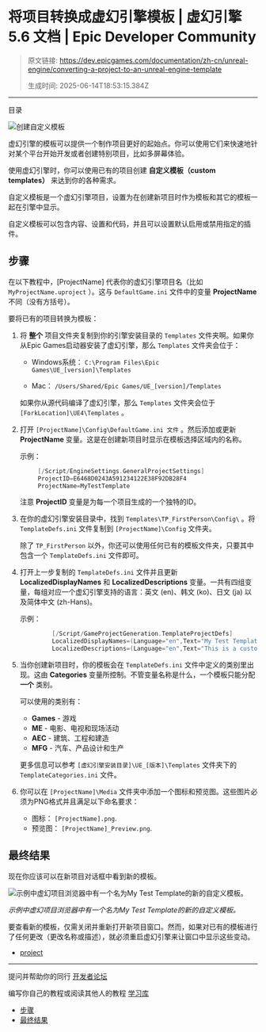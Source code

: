 # 将项目转换成虚幻引擎模板 | 虚幻引擎 5.6 文档 | Epic Developer Community

> 原文链接: https://dev.epicgames.com/documentation/zh-cn/unreal-engine/converting-a-project-to-an-unreal-engine-template
> 
> 生成时间: 2025-06-14T18:53:15.384Z

---

目录

![创建自定义模板](https://dev.epicgames.com/community/api/documentation/image/7755a290-e861-4343-b909-2383b1c2b2a3?resizing_type=fill&width=1920&height=335)

虚幻引擎的模板可以提供一个制作项目更好的起始点。你可以使用它们来快速地针对某个平台开始开发或者创建特别项目，比如多屏幕体验。

使用虚幻引擎时，你可以使用已有的项目创建 **自定义模板（custom templates）** 来达到你的各种需求。

自定义模板是一个虚幻引擎项目，设置为在创建新项目时作为模板和其它的模板一起在引擎中显示。

自定义模板可以包含内容、设置和代码，并且可以设置默认启用或禁用指定的插件。

## 步骤

在以下教程中，\[ProjectName\] 代表你的虚幻引擎项目名（比如 `MyProjectName.uproject` ）。这与 `DefaultGame.ini` 文件中的变量 **ProjectName** 不同（没有方括号）。

要将已有的项目转换为模板：

1.  将 **整个** 项目文件夹复制到你的引擎安装目录的 `Templates` 文件夹啊。如果你从Epic Games启动器安装了虚幻引擎，那么 `Templates` 文件夹会位于：
    
    -   Windows系统： `C:\Program Files\Epic Games\UE_[version]\Templates`
        
    -   Mac： `/Users/Shared/Epic Games/UE_[version]/Templates`
        
    
    如果你从源代码编译了虚幻引擎，那么 `Templates` 文件夹会位于 `[ForkLocation]\UE4\Templates` 。
    
2.  打开 `[ProjectName]\Config\DefaultGame.ini 文件` 。然后添加或更新 **ProjectName** 变量。这是在创建新项目时显示在模板选择区域内的名称。
    
    示例：
    
    ```cpp
         [/Script/EngineSettings.GeneralProjectSettings]
         ProjectID=E6468D0243A591234122E38F92DB28F4
         ProjectName=MyTestTemplate
    
    ```
    
    注意 **ProjectID** 变量是为每一个项目生成的一个独特的ID。
    
3.  在你的虚幻引擎安装目录中，找到 `Templates\TP_FirstPerson\Config\` 。将 `TemplateDefs.ini` 文件复制到 `[ProjectName]\Config` 文件夹。
    
    除了 `TP_FirstPerson` 以外，你还可以使用任何已有的模板文件夹，只要其中包含一个 `TemplateDefs.ini` 文件即可。
    
4.  打开上一步复制的 `TemplateDefs.ini` 文件并且更新 **LocalizedDisplayNames** 和 **LocalizedDescriptions** 变量。一共有四组变量，每组对应一个虚幻引擎支持的语言：英文 (en)、韩文 (ko)、日文 (ja) 以及简体中文 (zh-Hans)。
    
    示例：
    
    ```cpp
             [/Script/GameProjectGeneration.TemplateProjectDefs]
             LocalizedDisplayNames=(Language="en",Text="My Test Template")
             LocalizedDescriptions=(Language="en",Text="This is a custom template that includes a first-person character and uses Blueprint.")
    
    ```
    
5.  当你创建新项目时，你的模板会在 `TemplateDefs.ini` 文件中定义的类别里出现。这由 **Categories** 变量所控制。不管变量名称是什么，一个模板只能分配 **一个** 类别。
    
    可以使用的类别有：
    
    -   **Games** - 游戏
    -   **ME** - 电影、电视和现场活动
    -   **AEC** - 建筑、工程和建造
    -   **MFG** - 汽车、产品设计和生产
    
    更多信息可以参考 `[虚幻引擎安装目录]\UE_[版本]\Templates` 文件夹下的 `TemplateCategories.ini` 文件。
    
6.  你可以在 `[ProjectName]\Media` 文件夹中添加一个图标和预览图。这些图片必须为PNG格式并且满足以下命名要求：
    
    -   图标： `[ProjectName].png`.
    -   预览图： `[ProjectName]_Preview.png`.

## 最终结果

现在你应该可以在新项目对话框中看到新的模板。

![示例中虚幻项目浏览器中有一个名为My Test Template的新的自定义模板。](https://d1iv7db44yhgxn.cloudfront.net/documentation/images/46b69cc6-f642-488c-9040-ca5082074e02/custom-template.png)

*示例中虚幻项目浏览器中有一个名为My Test Template的新的自定义模板。*

要查看新的模板，仅需关闭并重新打开新项目窗口。然而，如果对已有的模板进行了任何更改（更改名称或描述），就必须重启虚幻引擎来让窗口中显示这些变动。

-   [project](https://dev.epicgames.com/community/search?query=project)

* * *

提问并帮助你的同行 [开发者论坛](https://forums.unrealengine.com/categories?tag=unreal-engine)

编写你自己的教程或阅读其他人的教程 [学习库](https://dev.epicgames.com/community/unreal-engine/learning)

-   [步骤](/documentation/zh-cn/unreal-engine/converting-a-project-to-an-unreal-engine-template#%E6%AD%A5%E9%AA%A4)
-   [最终结果](/documentation/zh-cn/unreal-engine/converting-a-project-to-an-unreal-engine-template#%E6%9C%80%E7%BB%88%E7%BB%93%E6%9E%9C)